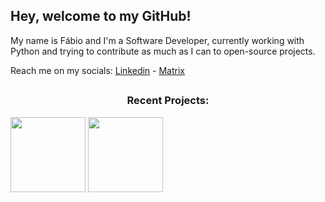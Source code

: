 ## Hey, welcome to my GitHub!

My name is Fábio and I'm a Software Developer, currently working with Python and trying to contribute as much as I can to open-source projects.

Reach me on my socials:
[Linkedin](https://www.linkedin.com/in/fabio-barkoski/) - [Matrix](https://matrix.to/#/@fabiovb:matrix.org)

##

<h3 align="center">Recent Projects:</h3>
<a href="https://github.com/fabiobarkoski/up"><img src="https://github-readme-stats.vercel.app/api/pin/?username=fabiobarkoski&repo=up&title_color=7aa2f7&text_color=9ca3af&bg_color=24283b&border_color=121111&icon_color=bb9af7&border_radius=20" height="120"/></a>
<a href="https://github.com/ICEI-PUC-Minas-PMV-ADS/pmv-ads-2024-1-e2-proj-int-t6-repoinsight"><img src="https://github-readme-stats.vercel.app/api/pin/?username=ICEI-PUC-Minas-PMV-ADS&repo=pmv-ads-2024-1-e2-proj-int-t6-repoinsight&title_color=7aa2f7&text_color=9ca3af&bg_color=24283b&border_color=121111&icon_color=bb9af7&border_radius=20" height="120"/></a>
